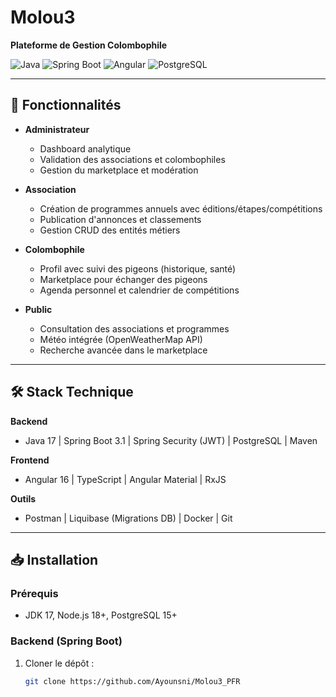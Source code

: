 # Molou3  
**Plateforme de Gestion Colombophile**  

![Java](https://img.shields.io/badge/Java-17-orange) 
![Spring Boot](https://img.shields.io/badge/Spring_Boot-3.1-green) 
![Angular](https://img.shields.io/badge/Angular-16-blue) 
![PostgreSQL](https://img.shields.io/badge/PostgreSQL-15-purple)

---

## 🚀 Fonctionnalités  
- **Administrateur**  
  - Dashboard analytique  
  - Validation des associations et colombophiles  
  - Gestion du marketplace et modération  

- **Association**  
  - Création de programmes annuels avec éditions/étapes/compétitions  
  - Publication d'annonces et classements  
  - Gestion CRUD des entités métiers  

- **Colombophile**  
  - Profil avec suivi des pigeons (historique, santé)  
  - Marketplace pour échanger des pigeons  
  - Agenda personnel et calendrier de compétitions  

- **Public**  
  - Consultation des associations et programmes  
  - Météo intégrée (OpenWeatherMap API)  
  - Recherche avancée dans le marketplace  

---

## 🛠 Stack Technique  
**Backend**  
- Java 17 | Spring Boot 3.1 | Spring Security (JWT) | PostgreSQL | Maven  

**Frontend**  
- Angular 16 | TypeScript | Angular Material | RxJS  

**Outils**  
- Postman | Liquibase (Migrations DB) | Docker | Git  

---

## 📥 Installation  

### Prérequis  
- JDK 17, Node.js 18+, PostgreSQL 15+  

### Backend (Spring Boot)  
1. Cloner le dépôt :  
   ```bash 
   git clone https://github.com/Ayounsni/Molou3_PFR